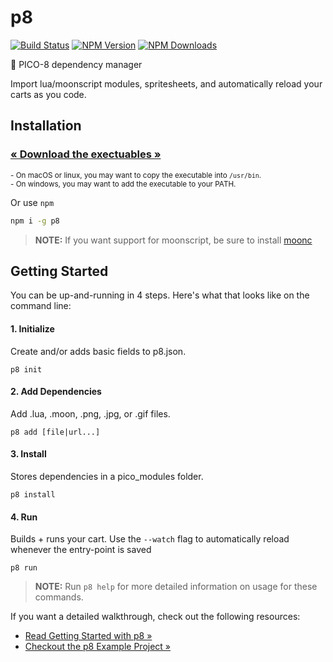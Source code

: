 # p8

[![Build Status](https://api.travis-ci.org/jozanza/p8.svg?branch=master)](https://travis-ci.org/jozanza/p8)
[![NPM Version](https://img.shields.io/npm/v/p8.svg?style=flat)](https://www.npmjs.org/package/p8)
[![NPM Downloads](https://img.shields.io/npm/dm/p8.svg?style=flat)](https://www.npmjs.org/package/p8)

👾 PICO-8 dependency manager

Import lua/moonscript modules, spritesheets, and automatically reload your carts as you code.

## Installation

### [&laquo; Download the exectuables &raquo;](https://github.com/jozanza/p8/releases)

<sup>- On macOS or linux, you may want to copy the executable into `/usr/bin`.</sup><br />
<sup>- On windows, you may want to add the executable to your PATH.</sup>

Or use `npm`

```bash
npm i -g p8
```

> **NOTE:** If you want support for moonscript, be sure to install [moonc](http://moonscript.org/#installation)

## Getting Started

You can be up-and-running in 4 steps. Here's what that looks like on the command line:

#### 1. Initialize

Create and/or adds basic fields to p8.json.

```
p8 init
```

#### 2. Add Dependencies

Add .lua, .moon, .png, .jpg, or .gif files.

```
p8 add [file|url...]
```

#### 3. Install

Stores dependencies in a pico_modules folder.

```
p8 install
```

#### 4. Run

Builds + runs your cart. Use the `--watch` flag to automatically reload whenever the entry-point is saved

```
p8 run
```

> **NOTE:** Run `p8 help` for more detailed information on usage for these commands.

If you want a detailed walkthrough, check out the following resources:

- [Read Getting Started with p8 &raquo;](https://github.com/jozanza/p8/blob/master/getting-started.md)
- [Checkout the p8 Example Project &raquo;](https://github.com/jozanza/p8_example)
